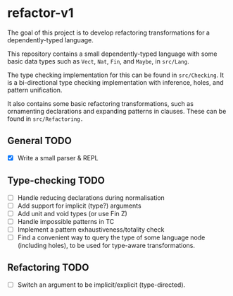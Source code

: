 # refactor-v1

The goal of this project is to develop refactoring transformations for a dependently-typed language.

This repository contains a small dependently-typed language with some basic data types
such as `Vect`, `Nat`, `Fin`, and `Maybe`, in `src/Lang`.

The type checking implementation for this can be found in `src/Checking`.
It is a bi-directional type checking implementation with inference, holes, and pattern unification.

It also contains some basic refactoring transformations, such as ornamenting declarations and
expanding patterns in clauses. These can be found in `src/Refactoring.`

## General TODO

- [x] Write a small parser & REPL

## Type-checking TODO

- [ ] Handle reducing declarations during normalisation
- [ ] Add support for implicit (type?) arguments
- [ ] Add unit and void types (or use Fin Z)
- [ ] Handle impossible patterns in TC
- [ ] Implement a pattern exhaustiveness/totality check
- [ ] Find a convenient way to query the type of some language node (including holes), to be used for type-aware transformations.

## Refactoring TODO

- [ ] Switch an argument to be implicit/explicit (type-directed).
